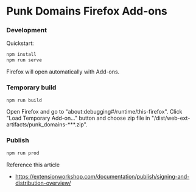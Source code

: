 # Punk Domains Firefox Add-ons

### Development

Quickstart:

```bash
npm install
npm run serve
```

Firefox will open automatically with Add-ons.

### Temporary build

```bash
npm run build
```

Open Firefox and go to "about:debugging#/runtime/this-firefox".
Click "Load Temporary Add-on..." button and choose zip file in "/dist/web-ext-artifacts/punk_domains-***.zip".

### Publish

```bash
npm run prod
```

Reference this article
 - https://extensionworkshop.com/documentation/publish/signing-and-distribution-overview/